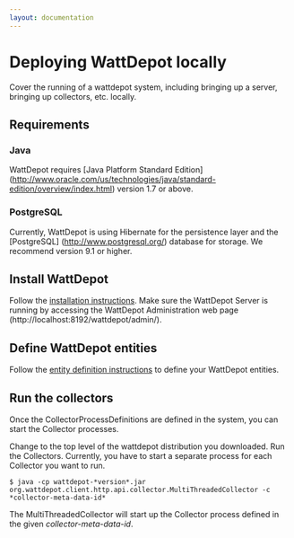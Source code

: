 ```yaml
---
layout: documentation
---
```

# Deploying WattDepot locally

Cover the running of a wattdepot system, including bringing up a server, bringing up collectors, etc. locally.

## Requirements

### Java

WattDepot requires [Java Platform Standard Edition] (http://www.oracle.com/us/technologies/java/standard-edition/overview/index.html) version 1.7 or above. 

### PostgreSQL

Currently, WattDepot is using Hibernate for the persistence layer and the [PostgreSQL] (http://www.postgresql.org/) database for storage. We recommend version 9.1 or higher.

## Install WattDepot

Follow the [installation instructions](http://wattdepot.viewdocs.io/wattdepot/installationguide/installation).
Make sure the WattDepot Server is running by accessing the WattDepot Administration web page (http://localhost:8192/wattdepot/admin/).

## Define WattDepot entities

Follow the [entity definition instructions](http://wattdepot.viewdocs.io/wattdepot/userguide/definitions) to define your WattDepot entities.

## Run the collectors

Once the CollectorProcessDefinitions are defined in the system, you can start the Collector processes.

Change to the top level of the wattdepot distribution you downloaded. Run the Collectors. Currently, 
you have to start a separate process for each Collector you want to run.

    $ java -cp wattdepot-*version*.jar org.wattdepot.client.http.api.collector.MultiThreadedCollector -c *collector-meta-data-id*
    
The MultiThreadedCollector will start up the Collector process defined in the given *collector-meta-data-id*.
